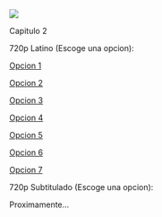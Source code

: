 <img src="https://image.tmdb.org/t/p/w300/wVpsXgmsFAjrDPG6BeE2SU647WA.jpg">

Capitulo 2

720p Latino (Escoge una opcion):

<a href="https://openload.co/f/C9dMx7WK88o">Opcion 1</a>

<a href="https://streamango.com/f/kpbnrkfrcnaepomb">Opcion 2</a>

<a href="http://gamovideo.com/tp7yymroukny">Opcion 3</a>

<a href="https://powvideo.net/77jqlmx1g6mn">Opcion 4</a>

<a href="https://vidoza.net/tmia7zi2a7oc.html">Opcion 5</a>

<a href="http://streamcloud.eu/0v8x87wr3mpu">Opcion 6</a>

<a href="https://www.flashx.tv/bqoosrfq6a5n.html">Opcion 7</a>

720p Subtitulado (Escoge una opcion):

Proximamente...
